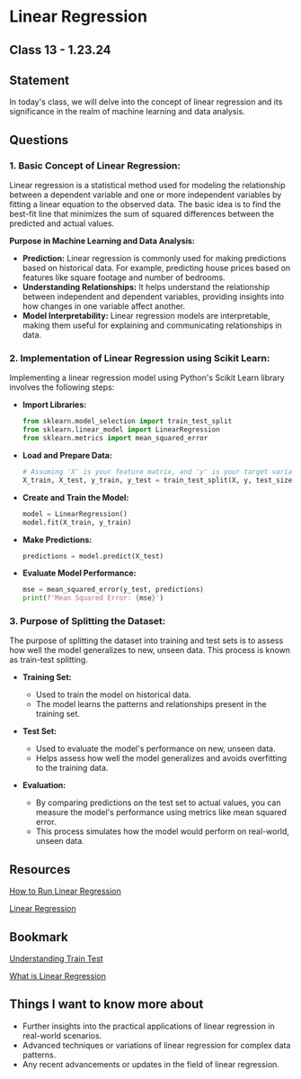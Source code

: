# Linear Regression

## Class 13 - 1.23.24

## Statement

In today's class, we will delve into the concept of linear regression and its significance in the realm of machine learning and data analysis.

## Questions

### 1. Basic Concept of Linear Regression:

Linear regression is a statistical method used for modeling the relationship between a dependent variable and one or more independent variables by fitting a linear equation to the observed data. The basic idea is to find the best-fit line that minimizes the sum of squared differences between the predicted and actual values.

**Purpose in Machine Learning and Data Analysis:**
- **Prediction:** Linear regression is commonly used for making predictions based on historical data. For example, predicting house prices based on features like square footage and number of bedrooms.
- **Understanding Relationships:** It helps understand the relationship between independent and dependent variables, providing insights into how changes in one variable affect another.
- **Model Interpretability:** Linear regression models are interpretable, making them useful for explaining and communicating relationships in data.

### 2. Implementation of Linear Regression using Scikit Learn:

Implementing a linear regression model using Python's Scikit Learn library involves the following steps:

- **Import Libraries:**
  ```python
  from sklearn.model_selection import train_test_split
  from sklearn.linear_model import LinearRegression
  from sklearn.metrics import mean_squared_error
  ```

- **Load and Prepare Data:**
  ```python
  # Assuming 'X' is your feature matrix, and 'y' is your target variable
  X_train, X_test, y_train, y_test = train_test_split(X, y, test_size=0.2, random_state=42)
  ```

- **Create and Train the Model:**
  ```python
  model = LinearRegression()
  model.fit(X_train, y_train)
  ```

- **Make Predictions:**
  ```python
  predictions = model.predict(X_test)
  ```

- **Evaluate Model Performance:**
  ```python
  mse = mean_squared_error(y_test, predictions)
  print(f'Mean Squared Error: {mse}')
  ```

### 3. Purpose of Splitting the Dataset:

The purpose of splitting the dataset into training and test sets is to assess how well the model generalizes to new, unseen data. This process is known as train-test splitting.

- **Training Set:**
  - Used to train the model on historical data.
  - The model learns the patterns and relationships present in the training set.

- **Test Set:**
  - Used to evaluate the model's performance on new, unseen data.
  - Helps assess how well the model generalizes and avoids overfitting to the training data.

- **Evaluation:**
  - By comparing predictions on the test set to actual values, you can measure the model's performance using metrics like mean squared error.
  - This process simulates how the model would perform on real-world, unseen data.


## Resources

[How to Run Linear Regression](https://www.activestate.com/resources/quick-reads/how-to-run-linear-regressions-in-python-scikit-learn/)

[Linear Regression](https://realpython.com/linear-regression-in-python/)

## Bookmark

[Understanding Train Test](https://builtin.com/data-science/train-test-split)

[What is Linear Regression](https://www.statisticssolutions.com/what-is-linear-regression/)

## Things I want to know more about

- Further insights into the practical applications of linear regression in real-world scenarios.
- Advanced techniques or variations of linear regression for complex data patterns.
- Any recent advancements or updates in the field of linear regression.